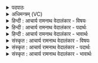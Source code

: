 <details><summary>पदपाठः</summary>

मन्द्र꣢म्। हो꣡ता꣢꣯रम्। ऋ꣣त्वि꣡ज꣢म्। चि꣣त्र꣡भा꣢नुम्। चि꣣त्र꣢। भा꣣नुम्। विभा꣡व꣢सुम्। वि꣣भा꣢। व꣣सुम्। अग्नि꣢म्। ई꣣डे। सः꣢। उ꣣। श्रवत्। १५४३।
</details>

<details><summary>अधिमन्त्रम् (VC)</summary>

- अग्निः
- विरूप आङ्गिरसः
- गायत्री
- षड्जः
</details>

<details><summary>हिन्दी : आचार्य रामनाथ वेदालंकार - विषयः</summary>

अब परमात्मा के गुणों का वर्णन करते हैं।
</details>

<details><summary>हिन्दी : आचार्य रामनाथ वेदालंकार - पदार्थः</summary>

पदार्थान्वयभाषाः -  (मन्द्रम्) आनन्दमय, (होतारम्) सब पदार्थों के दाता, (ऋत्विजम्) ऋतुओं में सामञ्जस्य स्थापित करनेवाले अथवा प्रत्येक ऋतु में पूजनीय, (चित्रभानुम्) बहुरंगे सूर्य के रचयिता, (विभावसुम्) तेज रूप धन के धनी (अग्निम्) अग्रनेता जगदीश्वर की (ईडे) मैं स्तुति करता हूँ,वा उससे प्रार्थना करता हूँ। (सः उ) वह मेरी स्तुति वा प्रार्थना को (श्रवत्) सुने ॥३॥
</details>

<details><summary>हिन्दी : आचार्य रामनाथ वेदालंकार - भावार्थः</summary>

भावार्थभाषाः -  जो सच्चिदानन्दस्वरूप,सकलसृष्टि का रचयिता,सारे ऋतुचक्र को चलानेवाला,तेजस्वी परमेश्वर है,उसकी सब मनुष्यों को प्रेम से वन्दना करनी चाहिए ॥३॥
</details>

<details><summary>संस्कृत : आचार्य रामनाथ वेदालंकार - विषयः</summary>

अथ परमात्मनो गुणान् वर्णयति।
</details>

<details><summary>संस्कृत : आचार्य रामनाथ वेदालंकार - पदार्थः</summary>

पदार्थान्वयभाषाः -  (मन्द्रम्) आनन्दमयम्, (होतारम्) सकलपदार्थप्रदातारम्, (ऋत्विजम्) ऋतूनां प्रदातारम्,ऋतौ ऋतौ यजनीयं वा।[ऋतून् यजति संगमयति यः सः,यद्वा ऋतौ ऋतौ इज्यते पूज्यते यः सः।] (चित्रभानुम्) पृश्निवर्णस्य सूर्यस्य रचयितारम्।[चित्रः भानुः यस्मात् स चित्रभानुः तम्।] (विभावसुम्) दीप्तिधनम् (अग्निम्) अग्रनेतारं जगदीश्वरम्,अहम् (ईडे) स्तौमि प्रार्थये वा।[ईड स्तुतौ,अदादिः। ईडिरध्येषणाकर्मा पूजाकर्मा वा। निरु० ७।१५।] (सः उ) स खलु,मदीयां स्तुतिं प्रार्थनां च (श्रवत्) शृणुयात्।[श्रु धातोर्विध्यर्थे लेट्]॥३॥
</details>

<details><summary>संस्कृत : आचार्य रामनाथ वेदालंकार - भावार्थः</summary>

भावार्थभाषाः -  य सच्चिदानन्दस्वरूपः सकलसृष्टिरचयिता सर्वर्तुचक्रप्रवर्तकः सूर्यचन्द्रतारादीनां प्रदीपकस्तेजोमयः परमेश्वरोऽस्ति स सर्वैर्जनैः प्रीत्या वन्दनीयः ॥३॥
</details>